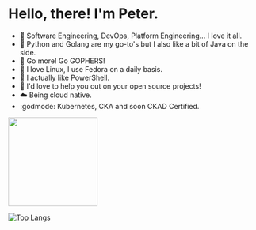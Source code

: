 
# Hello, there! I'm Peter.

- 👀 Software Engineering, DevOps, Platform Engineering... I love it all.
- 🐍 Python and Golang are my go-to's but I also like a bit of Java on the side.
- 🤩 Go more! Go GOPHERS!
- 🐧 I love Linux, I use Fedora on a daily basis.
- 🌝 I actually like PowerShell.
- 💞️ I'd love to help you out on your open source projects!
- ☁️ Being cloud native.
- :godmode: Kubernetes, CKA and soon CKAD Certified.

<img height="180em" src="https://github-readme-stats.vercel.app/api?username=Parsifal-M&show_icons=true&hide_border=true&&count_private=true&include_all_commits=true" />

[![Top Langs](https://github-readme-stats.vercel.app/api/top-langs/?username=Parsifal-M&layout=compact)](https://github.com/anuraghazra/github-readme-stats)
